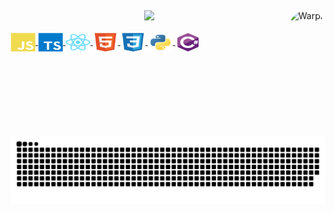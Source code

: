 ## 
<div align="center">
  <img align="right" alt="Warph" height="200" style="border-radius:60px;"                                                     src="https://media.discordapp.net/attachments/701214719033475142/930292839349366784/unknown.png?width=664&height=676">
 <a href="https://github.com/Wpnnt>
 <img height="180em" src="https://github-readme-stats.vercel.app/api?username=Wpnnt&show_icons=true&theme=dracula&include_all_commits=true&count_private=true"/>
<img height="180em" src="https://github-readme-stats.vercel.app/api/top-langs/?username=Wpnnt&layout=compact&langs_count=7&theme=dracula"/>
</div>
<div style="display: inline_block"><br>                                  
  <img align="center" alt="Ras-Js" height="30" width="40" src="https://raw.githubusercontent.com/devicons/devicon/master/icons/javascript/javascript-plain.svg">
  <img align="center" alt="Rsfa-Ts" height="30" width="40" src="https://raw.githubusercontent.com/devicons/devicon/master/icons/typescript/typescript-plain.svg">
  <img align="center" alt="Ras-React" height="30" width="40" src="https://raw.githubusercontent.com/devicons/devicon/master/icons/react/react-original.svg">
  <img align="center" alt="Rs-HTML" height="30" width="40" src="https://raw.githubusercontent.com/devicons/devicon/master/icons/html5/html5-original.svg">
  <img align="center" alt="Rwa" height="30" width="40" src="https://raw.githubusercontent.com/devicons/devicon/master/icons/css3/css3-original.svg">
  <img align="center" alt="wa" height="30" width="40" src="https://raw.githubusercontent.com/devicons/devicon/master/icons/python/python-original.svg">
  <img align="center" alt="wa" height="30" width="40" src="https://raw.githubusercontent.com/devicons/devicon/master/icons/csharp/csharp-original.svg">
  
   ![Snake animation](https://github.com/Wpnnt/Wpnnt/blob/output/github-user-contribution.svg)
  
</div>
